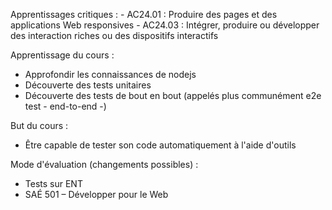 Apprentissages critiques :
	- AC24.01 : Produire des pages et des applications Web responsives
	- AC24.03 : Intégrer, produire ou développer des interaction riches ou des dispositifs interactifs

Apprentissage du cours :
- Approfondir les connaissances de nodejs
- Découverte des tests unitaires
- Découverte des tests de bout en bout (appelés plus communément e2e test - end-to-end -) 

But du cours :
- Être capable de tester son code automatiquement à l'aide d'outils

Mode d'évaluation (changements possibles) :
- Tests sur ENT
- SAÉ 501 – Développer pour le Web